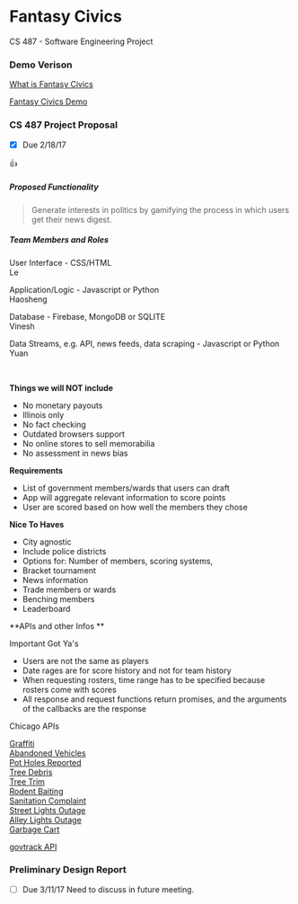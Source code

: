 # Fantasy Civics #

CS 487 - Software Engineering Project

### Demo Verison ###

[What is Fantasy Civics](https://geliclub.github.io/fantasycivics/)

[Fantasy Civics Demo](https://geliclub.github.io/fantasycivics/app/)

### CS 487 Project Proposal ###
- [x] Due 2/18/17

:+1:

##### Proposed Functionality #####

> Generate interests in politics by gamifying the process in which users get their news digest.


##### Team Members and Roles #####

User Interface - CSS/HTML
<br>Le

Application/Logic - Javascript or Python
<br>Haosheng

Database - Firebase, MongoDB or SQLITE
<br>Vinesh

Data Streams, e.g. API, news feeds, data scraping - Javascript or Python
<br>Yuan


<br>

**Things we will NOT include**

* No monetary payouts
* Illinois only 
* No fact checking
* Outdated browsers support
* No online stores to sell memorabilia
* No assessment in news bias


**Requirements**

* List of government members/wards that users can draft
* App will aggregate relevant information to score points
* User are scored based on how well the members they chose


**Nice To Haves**

* City agnostic
* Include police districts 
* Options for: Number of members, scoring systems, 
* Bracket tournament
* News information
* Trade members or wards
* Benching members
* Leaderboard


**APIs and other Infos **

Important Got Ya's

* Users are not the same as players
* Date rages are for score history and not for team history
* When requesting rosters, time range has to be specified because rosters come with scores
* All response and request functions return promises, and the arguments of the callbacks are the response

Chicago APIs

[Graffiti](https://data.cityofchicago.org/Service-Requests/311-Service-Requests-Graffiti-Removal/hec5-y4x5)<br>
[Abandoned Vehicles](https://data.cityofchicago.org/Service-Requests/311-Service-Requests-Abandoned-Vehicles/3c9v-pnva)<br>
[Pot Holes Reported](https://data.cityofchicago.org/Service-Requests/311-Service-Requests-Pot-Holes-Reported/7as2-ds3y)<br>
[Tree Debris](https://data.cityofchicago.org/Service-Requests/311-Service-Requests-Tree-Debris/mab8-y9h3)<br>
[Tree Trim](https://data.cityofchicago.org/Service-Requests/311-Service-Requests-Tree-Trims/uxic-zsuj)<br>
[Rodent Baiting](https://data.cityofchicago.org/Service-Requests/311-Service-Requests-Rodent-Baiting/97t6-zrhs)<br>
[Sanitation Complaint](https://data.cityofchicago.org/Service-Requests/311-Service-Requests-Sanitation-Code-Complaints/me59-5fac)<br>
[Street Lights Outage](https://data.cityofchicago.org/Service-Requests/311-Service-Requests-Street-Lights-One-Out/3aav-uy2v)<br>
[Alley Lights Outage](https://data.cityofchicago.org/Service-Requests/311-Service-Requests-Alley-Lights-Out/t28b-ys7j)<br>
[Garbage Cart](https://data.cityofchicago.org/Service-Requests/311-Service-Requests-Garbage-Carts/9ksk-na4q)<br>

[govtrack API](https://www.govtrack.us/developers)


### Preliminary Design Report ###
- [ ] Due 3/11/17
Need to discuss in future meeting.
